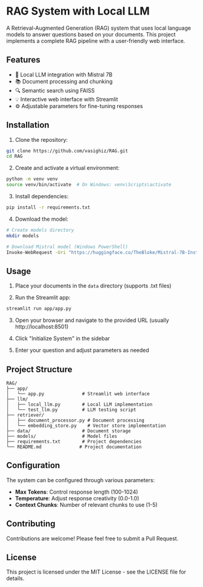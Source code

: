 # RAG System with Local LLM

A Retrieval-Augmented Generation (RAG) system that uses local language models to answer questions based on your documents. This project implements a complete RAG pipeline with a user-friendly web interface.

## Features

- 🤖 Local LLM integration with Mistral 7B
- 📚 Document processing and chunking
- 🔍 Semantic search using FAISS
- 💡 Interactive web interface with Streamlit
- ⚙️ Adjustable parameters for fine-tuning responses

## Installation

1. Clone the repository:
```bash
git clone https://github.com/vasighiz/RAG.git
cd RAG
```

2. Create and activate a virtual environment:
```bash
python -m venv venv
source venv/bin/activate  # On Windows: venv\Scripts\activate
```

3. Install dependencies:
```bash
pip install -r requirements.txt
```

4. Download the model:
```bash
# Create models directory
mkdir models

# Download Mistral model (Windows PowerShell)
Invoke-WebRequest -Uri "https://huggingface.co/TheBloke/Mistral-7B-Instruct-v0.1-GGUF/resolve/main/mistral-7b-instruct-v0.1.Q4_K_M.gguf" -OutFile "models/mistral-7b-instruct-v0.1.Q4_K_M.gguf"
```

## Usage

1. Place your documents in the `data` directory (supports .txt files)

2. Run the Streamlit app:
```bash
streamlit run app/app.py
```

3. Open your browser and navigate to the provided URL (usually http://localhost:8501)

4. Click "Initialize System" in the sidebar

5. Enter your question and adjust parameters as needed

## Project Structure

```
RAG/
├── app/
│   └── app.py              # Streamlit web interface
├── llm/
│   ├── local_llm.py        # Local LLM implementation
│   └── test_llm.py         # LLM testing script
├── retriever/
│   ├── document_processor.py # Document processing
│   └── embedding_store.py    # Vector store implementation
├── data/                   # Document storage
├── models/                 # Model files
├── requirements.txt        # Project dependencies
└── README.md              # Project documentation
```

## Configuration

The system can be configured through various parameters:

- **Max Tokens**: Control response length (100-1024)
- **Temperature**: Adjust response creativity (0.0-1.0)
- **Context Chunks**: Number of relevant chunks to use (1-5)

## Contributing

Contributions are welcome! Please feel free to submit a Pull Request.

## License

This project is licensed under the MIT License - see the LICENSE file for details. 